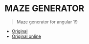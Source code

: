 # MAZE GENERATOR
> Maze generator for angular 19 <br>

- [Original](https://codebox.net/pages/maze-generator)
- [Original online](https://codebox.net/pages/maze-generator/online)